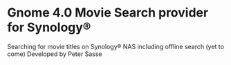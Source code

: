 # Gnome 4.0 Movie Search provider for Synology®
Searching for movie titles on Synology® NAS including offline search (yet to come)
Developed by Peter Sasse
